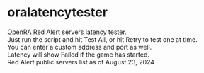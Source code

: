 # oralatencytester
[OpenRA](https://github.com/OpenRA/OpenRA) Red Alert servers latency tester.<br/>
Just run the script and hit Test All, or hit Retry to test one at time.<br/>
You can enter a custom address and port as well.<br/>
Latency will show Failed if the game has started.<br/>
Red Alert public servers list as of August 23, 2024<br/>
